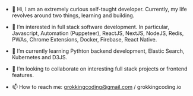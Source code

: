 - 👋 Hi, I am an extremely curious self-taught developer. Currently, my life revolves around two things, learning and building. 
 
- 👀 I’m interested in full stack software development. In particular, Javascript, Automation (Puppeteer), ReactJS, NextJS, NodeJS, Redis, PWAs, Chrome Extensions, Docker, Firebase, React Native.

- 🌱 I’m currently learning Pythton backend development, Elastic Search, Kubernetes and D3JS. 

- 💞️ I’m looking to collaborate on interesting full stack projects or frontend features.

- 📫 How to reach me: grokkingcoding@gmail.com / grokkingcoding.io

<!---
grokkingcoding/grokkingcoding is a ✨ special ✨ repository because its `README.md` (this file) appears on your GitHub profile.
You can click the Preview link to take a look at your changes.
--->
